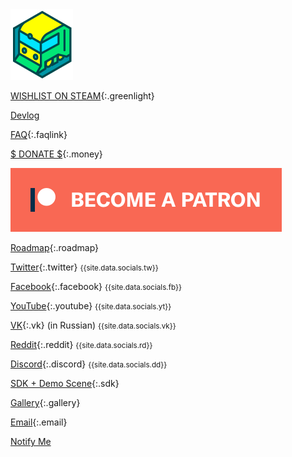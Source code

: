 <a class="logo" href="/">
  <img src="logo.png"/>
</a>


[WISHLIST ON STEAM](http://store.steampowered.com/app/732050/Voxel_Tycoon/){:.greenlight}

[Devlog](/devlog)

[FAQ](/faq){:.faqlink}

[$ DONATE $](/donate){:.money}

<a class="patreon" href="https://www.patreon.com/bePatron?u=7655118">
    <img src="become_a_patron_button.png">
</a>

[Roadmap](https://trello.com/b/3susroHe/vt-roadmap){:.roadmap}

[Twitter](//twitter.com/VoxelTycoon){:.twitter} <small>{{site.data.socials.tw}}</small>

[Facebook](//facebook.com/VoxelTycoon){:.facebook} <small>{{site.data.socials.fb}} </small>

[YouTube](//youtube.com/c/voxeltycoongame){:.youtube} <small>{{site.data.socials.yt}} </small>

[VK](//vk.com/VoxelTycoon){:.vk} (in Russian) <small>{{site.data.socials.vk}}</small>

[Reddit](//reddit.com/r/voxeltycoon){:.reddit} <small>{{site.data.socials.rd}} </small>

[Discord](//discord.gg/64KPWd5){:.discord} <small>{{site.data.socials.dd}} </small>

[SDK + Demo Scene](/sdk){:.sdk}

[Gallery](/gallery){:.gallery}

[Email](mailto:dev@voxeltycoon.xyz){:.email}

[Notify Me]({{site.newsletter_url}})